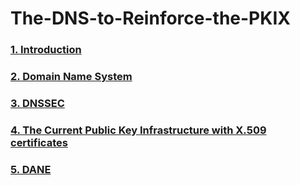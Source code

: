 # The-DNS-to-Reinforce-the-PKIX
### [1. Introduction](Introduction.md)
### [2. Domain Name System](DNS.md)
### [3. DNSSEC](DNSSEC.md)
### [4. The Current Public Key Infrastructure with X.509 certificates](Current-PKIX.md)
### [5. DANE](DANE.md)
